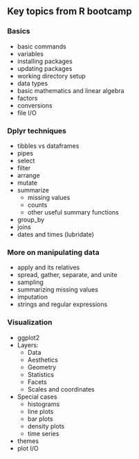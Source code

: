 ## Key topics from R bootcamp

### Basics

- basic commands
- variables
- installing packages
- updating packages
- working directory setup
- data types
- basic mathematics and linear algebra
- factors
- conversions
- file I/O

### Dplyr techniques

- tibbles vs dataframes
- pipes
- select
- filter
- arrange
- mutate
- summarize
  - missing values
  - counts
  - other useful summary functions
- group_by
- joins
- dates and times (lubridate)

### More on manipulating data

- apply and its relatives
- spread, gather, separate, and unite
- sampling
- summarizing missing values
- imputation
- strings and regular expressions

### Visualization

- ggplot2
- Layers:
  - Data
  - Aesthetics
  - Geometry
  - Statistics
  - Facets
  - Scales and coordinates
- Special cases
  - histograms
  - line plots
  - bar plots
  - density plots
  - time series
- themes
- plot I/O
